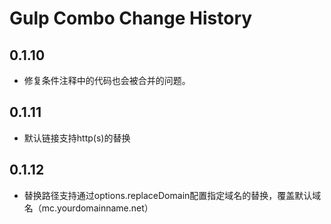 Gulp Combo Change History
=========================


0.1.10
------

* 修复条件注释中的代码也会被合并的问题。

0.1.11
------

* 默认链接支持http(s)的替换

0.1.12
------

* 替换路径支持通过options.replaceDomain配置指定域名的替换，覆盖默认域名（mc.yourdomainname.net）